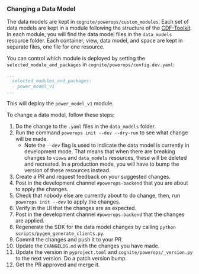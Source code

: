 ### Changing a Data Model

The data models are kept in `cognite/powerops/custom_modules`. Each set of data models are kept in a
module following the structure of the [CDF-Toolkit](https://developer.cognite.com/sdks/toolkit/). In each
module, you will find the data model files in the `data_models` resource folder. Each container, view, data model,
and space are kept in separate files, one file for one resource.

You can control which module is deployed by setting the `selected_module_and_packages` in
`cognite/powerops/config.dev.yaml`:

```yaml
...
  selected_modules_and_packages:
  - power_model_v1
...
```
This will deploy the `power_model_v1` module.

To change a data model, follow these steps:

1. Do the change to the `.yaml` files in the `data_models` folder.
2. Run the command `powerops init --dev --dry-run` to see what change will be made.
   -  Note the `--dev` flag is used to indicate the data model is currently in development mode.
      That means that when there are breaking changes to `views` and `data_models` resources, these will
      be deleted and recreated. In a production mode, you will have to bump the version of these resources
      instead.
3. Create a PR and request feedback on your suggested changes.
4. Post in the development channel `#powerops-backend` that you are about to apply the changes.
3. Check that nobody else are currently about to do change, then, run `powerops init --dev` to apply the changes.
4. Verify in the UI that the changes are as expected.
5. Post in the development channel `#powerops-backend` that the changes are applied.
6. Regenerate the SDK for the data model changes by calling `python scripts/pygen_generate_clients.py`.
7. Commit the changes and push it to your PR.
8. Update the `CHANGELOG.md` with the changes you have made.
9. Update the version in `pyproject.toml` and `cognite/powerops/_version.py` to the next version. Do a patch version bump.
10. Get the PR approved and merge it.
